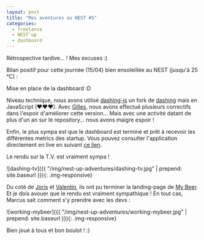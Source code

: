 ```yaml
---
layout: post
title: "Mes aventures au NEST #5"
categories:
  - freelance
  - NEST'up
  - dashboard
---
```


Rétrospective tardive... ! Mes excuses :)

Bilan positif pour cette journée (15/04) bien ensoleillée au NEST (jusqu'à 25 °C) :

Mise en place de la dashboard :D

Niveau technique, nous avons utilisé [dashing-js](https://github.com/fabiocaseri/dashing-js) un fork de [dashing](http://dashing.io/) mais en JavaScript (&hearts;&hearts;&hearts;). Avec [Gilles](https://github.com/nomocas), nous avons effectué plusieurs correctifs dans l'espoir d'améliorer cette version... Mais avec une activité datant de plus d'un an sur le repository... nous avons maigre espoir !

Enfin, le plus sympa est que le dashboard est terminé et prêt à recevoir les différentes metrics des startup. Vous pouvez consulter l'application directement en live en suivant [ce lien](https://protected-basin-3344.herokuapp.com/sampletv).

Le rendu sur la T.V. est vraiment sympa !

![dashing-tv]({{ "/img/nest-up-adventures/dashing-tv.jpg" | prepend: site.baseurl }}){: .img-responsive}

Du coté de [Joris](https://www.linkedin.com/in/jorisvanhecke) et [Valentin](http://valentin.escoyez.be/), ils ont pu terminer la landing-page de [My Beer](http://my-beer.be/). Et je dois avouer que le rendu est vraiment sympathique ! En tout cas, Marcus sait comment s'y prendre avec les devs :

![working-mybeer]({{ "/img/nest-up-adventures/working-mybeer.jpg" | prepend: site.baseurl }}){: .img-responsive}

Bien joué à tous et bon boulot ! :)
